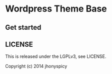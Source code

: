 Wordpress Theme Base
=====================


## Get started

## LICENSE

This is released under the LGPLv3, see LICENSE.  
  
Copyright (c) 2014 jhonyspicy
